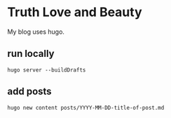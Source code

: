 # Truth Love and Beauty

My blog uses hugo.

## run locally

```
hugo server --buildDrafts
```

## add posts

```
hugo new content posts/YYYY-MM-DD-title-of-post.md
```
